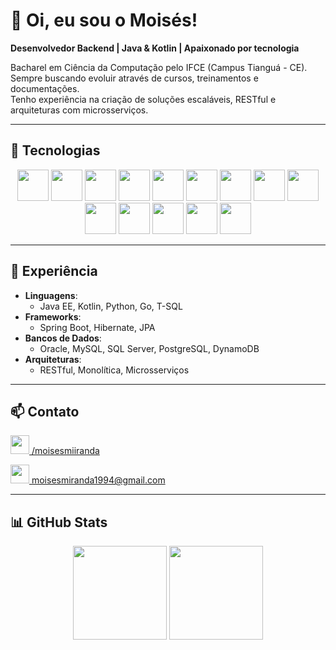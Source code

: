 <h1 align="left">👋 Oi, eu sou o Moisés!</h1>

<p align="left">
  <strong>Desenvolvedor Backend | Java & Kotlin | Apaixonado por tecnologia</strong>
</p>

<p align="left">
  Bacharel em Ciência da Computação pelo IFCE (Campus Tianguá - CE).<br>
  Sempre buscando evoluir através de cursos, treinamentos e documentações.<br>
  Tenho experiência na criação de soluções escaláveis, RESTful e arquiteturas com microsserviços.
</p>

---

## 🚀 Tecnologias

<div align="center">
  <img src="https://cdn.jsdelivr.net/gh/devicons/devicon/icons/java/java-original-wordmark.svg" height="50" />
  <img src="https://cdn.jsdelivr.net/gh/devicons/devicon@latest/icons/kotlin/kotlin-plain-wordmark.svg" height="50" />
  <img src="https://cdn.jsdelivr.net/gh/devicons/devicon/icons/python/python-original-wordmark.svg" height="50" />
  <img src="https://cdn.jsdelivr.net/gh/devicons/devicon/icons/go/go-original-wordmark.svg" height="50" />
  <img src="https://cdn.jsdelivr.net/gh/devicons/devicon/icons/spring/spring-original-wordmark.svg" height="50" />
  <img src="https://cdn.jsdelivr.net/gh/devicons/devicon/icons/nodejs/nodejs-original.svg" height="50" />
  <img src="https://cdn.jsdelivr.net/gh/devicons/devicon/icons/react/react-original-wordmark.svg" height="50" />
  <img src="https://cdn.jsdelivr.net/gh/devicons/devicon/icons/angularjs/angularjs-original.svg" height="50" />
  <img src="https://cdn.jsdelivr.net/gh/devicons/devicon/icons/mysql/mysql-original-wordmark.svg" height="50" />
  <img src="https://cdn.jsdelivr.net/gh/devicons/devicon/icons/postgresql/postgresql-original-wordmark.svg" height="50" />
  <img src="https://cdn.jsdelivr.net/gh/devicons/devicon/icons/microsoftsqlserver/microsoftsqlserver-plain-wordmark.svg" height="50" />
  <img src="https://cdn.jsdelivr.net/gh/devicons/devicon@latest/icons/dynamodb/dynamodb-original.svg" height="50" />
  <img src="https://cdn.jsdelivr.net/gh/devicons/devicon/icons/docker/docker-original-wordmark.svg" height="50" />
  <img src="https://img.icons8.com/?size=512&id=33039&format=png" height="50" />
</div>

---

## 💼 Experiência

- **Linguagens**:
  - Java EE, Kotlin, Python, Go, T-SQL
- **Frameworks**:
  - Spring Boot, Hibernate, JPA
- **Bancos de Dados**:
  - Oracle, MySQL, SQL Server, PostgreSQL, DynamoDB
- **Arquiteturas**:
  - RESTful, Monolítica, Microsserviços

---

## 📫 Contato

<p>
  <a href="https://www.linkedin.com/in/moisesmiiranda/">
    <img src="https://cdn.jsdelivr.net/gh/devicons/devicon/icons/linkedin/linkedin-original.svg" height="30" />
    /moisesmiiranda
  </a>
</p>
<p>
  <a href="mailto:moisesmiranda1994@gmail.com">
    <img src="https://img.icons8.com/color/48/000000/gmail-new.png" height="30" />
    moisesmiranda1994@gmail.com
  </a>
</p>

---

## 📊 GitHub Stats

<div align="center">
  <img height="150em" src="https://github-readme-stats.vercel.app/api?username=moisesmiiranda&show_icons=true&theme=tokyonight" />
  <img height="150em" src="https://github-readme-stats.vercel.app/api/top-langs/?username=moisesmiiranda&layout=compact&theme=tokyonight" />
</div>
